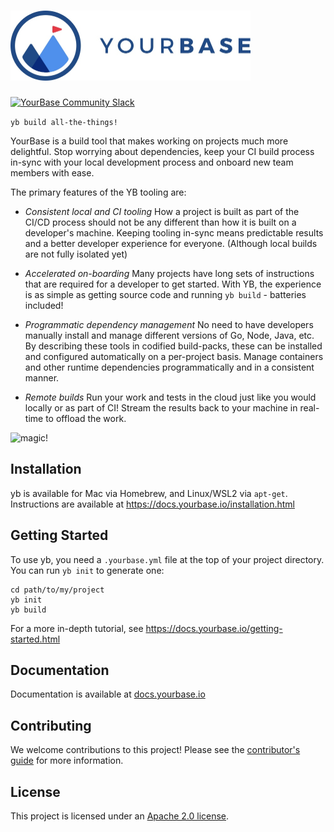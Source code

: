 <h1><img alt="YourBase" src="docs/images/Logo-Horiz-On-White@1x.jpg" width="384" height="112"></h1>

[![YourBase Community Slack](https://img.shields.io/badge/slack-@yourbase/community-blue.svg?logo=slack)](https://slack.yourbase.io)

`yb build all-the-things!`

YourBase is a build tool that makes working on projects much more delightful. Stop worrying
about dependencies, keep your CI build process in-sync with your local
development process and onboard new team members with ease.

The primary features of the YB tooling are:

* *Consistent local and CI tooling* How a project is built as part of the
  CI/CD process should not be any different than how it is built on a
  developer's machine. Keeping tooling in-sync means predictable results and 
  a better developer experience for everyone. (Although local builds are not 
  fully isolated yet)

* *Accelerated on-boarding* Many projects have long sets of instructions that 
  are required for a developer to get started. With YB, the experience is as 
  simple as getting source code and running `yb build` - batteries included!

* *Programmatic dependency management* No need to have developers manually
  install and manage different versions of Go, Node, Java, etc. By describing
  these tools in codified build-packs, these can be installed and configured 
  automatically on a per-project basis. Manage containers and other runtime 
  dependencies programmatically and in a consistent manner. 

* *Remote builds* Run your work and tests in the cloud just like you would 
  locally or as part of CI! Stream the results back to your machine in real-time
  to offload the work.

![magic!](http://www.reactiongifs.com/r/mgc.gif)

## Installation

yb is available for Mac via Homebrew, and Linux/WSL2 via `apt-get`.
Instructions are available at https://docs.yourbase.io/installation.html

## Getting Started

To use yb, you need a `.yourbase.yml` file at the top of your project directory.
You can run `yb init` to generate one:

```shell
cd path/to/my/project
yb init
yb build
```

For a more in-depth tutorial, see https://docs.yourbase.io/getting-started.html

## Documentation

Documentation is available at [docs.yourbase.io](https://docs.yourbase.io/)

## Contributing 

We welcome contributions to this project! Please see the [contributor's guide][]
for more information. 

[contributor's guide]: CONTRIBUTING.md

## License 

This project is licensed under an [Apache 2.0 license](LICENSE.md).
